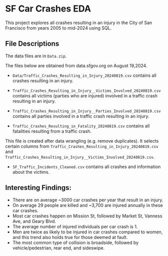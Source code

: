 # SF Car Crashes EDA

This project explores all crashes resulting in an injury in the City of San Francisco from years 2005 to mid-2024 using SQL.

## File Descriptions
The data files are in `Data.zip`.

The files below are obtained from data.sfgov.org on August 19,2024. 
- `Data/Traffic_Crashes_Resulting_in_Injury_20240819.csv` contains all crashes resulting in an injury.

- `Traffic_Crashes_Resulting_in_Injury__Victims_Involved_20240819.csv` contains all victims (parties who are injured) involved in a traffic crash resulting in an injury.
  
- `Traffic_Crashes_Resulting_in_Injury__Parties_Involved_20240819.csv` contains all parties involved in a traffic crash resulting in an injury.

- `Traffic_Crashes_Resulting_in_Fatality_20240819.csv` contains all fatalities resulting from a traffic crash.

This file is created after data wrangling (e.g. remove duplicates). It selects certain columns from `Traffic_Crashes_Resulting_in_Injury_20240819.csv` and `Traffic_Crashes_Resulting_in_Injury__Victims_Involved_20240819.csv`. 
- `SF_Traffic_Incidents_Cleaned.csv` contains all crashes and information about the victims.

## Interesting Findings:
- There are on average ~3000 car crashes per year that result in an injury.
- On average 29 people are killed and ~3,700 are injured annually in these car crashes.
- Most car crashes happen on Mission St, followed by Market St, Vanness Ave, and Geary Blvd.
- The average number of injured individuals per car crash is 1.
- Men are twice as likely to be injured in car crashes compared to women, and this trend also holds true for those deemed at fault.
- The most common type of collision is broadside, followed by vehicle/pedestrian, rear end, and sideswipe. 
